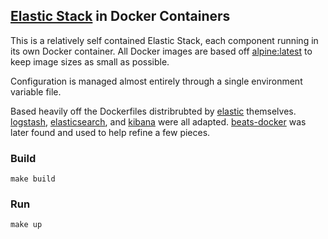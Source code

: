 ## [Elastic Stack](https://www.elastic.co/products) in Docker Containers

This is a relatively self contained Elastic Stack, each component running in its
own Docker container. All Docker images are based off
[alpine:latest](https://hub.docker.com/_/alpine/) to keep image sizes as small
as possible.

Configuration is managed almost entirely through a single environment variable
file.

Based heavily off the Dockerfiles distribrubted by
[elastic](https://github.com/elastic) themselves.
[logstash](https://github.com/elastic/logstash-docker),
[elasticsearch](https://github.com/elastic/elasticsearch-docker), and
[kibana](https://github.com/elastic/kibana-docker) were all adapted.
[beats-docker](https://github.com/elastic/beats-docker) was later found and used
to help refine a few pieces.

### Build

```shell
make build
```

### Run

```shell
make up
```
